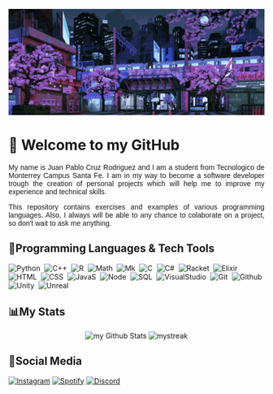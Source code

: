 [comment]: <> (Agrego un gif para que se ve a bonito)

![Profile](https://raw.githubusercontent.com/Saikou17/Saikou17/main/Media/anime-aesthetic-imageonline.co-2355215.gif)

[comment]: <> (Cambio el estilo de fuente con un HTML)

<span style="font-family:common pixel,sans-serif;"><h1>👾 **Welcome to my GitHub**</h1></span>

<div style="text-align: justify;">
<p style="font-family:common pixel,sans-serif;">My name is Juan Pablo Cruz Rodriguez and I am a student from Tecnologico de Monterrey Campus Santa Fe. I am in my way to become a software developer trough the creation of personal projects which will help me to improve my experience and technical skills.
</p>
<p style="font-family:common pixel,sans-serif;">
This repository contains exercises and examples of various programming languages. Also, I always will be able to any chance to colaborate on a project, so don't wait to ask me anything.
</p>
</div>

<span style="font-family:common pixel,sans-serif;"><h2>📓**Programming Languages & Tech Tools**</h2></span>
![Python](https://img.shields.io/badge/-Python-05122A?style=flat&logo=python&logoColor=FFF&color=000000)&nbsp;
![C++](https://img.shields.io/badge/-C++-05122A?style=flat&logo=C%2B%2B&color=000000)&nbsp;
![R](https://img.shields.io/badge/-R-05122A?style=flat&logo=R&color=000000)&nbsp;
![Math](https://img.shields.io/badge/-MATLAB-05122A?style=flat&logo=Mathworks&color=000000)&nbsp;
![Mk](https://img.shields.io/badge/-Markdown-05122A?style=flat&logo=Markdown&color=000000)&nbsp;
![C](https://img.shields.io/badge/-C-05122A?style=flat&logo=C&logoColor=FFF&color=000000)&nbsp;
![C#](https://img.shields.io/badge/-C-05122A?style=flat&logo=C%20Sharp&color=000000)&nbsp;
![Racket](https://img.shields.io/badge/-Racket-05122A?style=flat&logo=Racket&color=000000)&nbsp;
![Elixir](https://img.shields.io/badge/-Elixir-05122A?style=flat&logo=Elixir&color=000000)&nbsp;
![HTML](https://img.shields.io/badge/-HTML-05122A?style=flat&logo=HTML5&logoColor=FFF&color=000000)&nbsp;
![CSS](https://img.shields.io/badge/-CSS-05122A?style=flat&logo=CSS3&logoColor=FFF&color=000000)&nbsp;
![JavaS](https://img.shields.io/badge/-JavaScript-05122A?style=flat&logo=JavaScript&logoColor=FFF&color=000000)&nbsp;
![Node](https://img.shields.io/badge/-Node-05122A?style=flat&logo=node.js&logoColor=FFF&color=000000)&nbsp;
![SQL](https://img.shields.io/badge/-SQL-05122A?style=flat&logo=MySQL&logoColor=FFF&color=000000)&nbsp;
![VisualStudio](https://img.shields.io/badge/-VS-05122A?style=flat&logo=VisualStudioCode&logoColor=FFF&color=000000)&nbsp;
![Git](https://img.shields.io/badge/-GitBash-05122A?style=flat&logo=Git&logoColor=FFF&color=000000)&nbsp;
![Github](https://img.shields.io/badge/-GitHub-05122A?style=flat&logo=Github&logoColor=FFF&color=000000)&nbsp;
![Unity](https://img.shields.io/badge/-Unity-05122A?style=flat&logo=Unity&logoColor=FFF&color=000000)&nbsp;
![Unreal](https://img.shields.io/badge/-Unreal-05122A?style=flat&logo=UnrealEngine&logoColor=FFF&color=000000)&nbsp;

<span style="font-family:common pixel,sans-serif;"><h2>📊**My Stats**</h2></span>
<p align="center" >
    <img height="140em" src="https://github-readme-stats.vercel.app/api?username=Saikou17&include_all_commits=true&count_private=true&show_icons=true&line_height=20&title_color=2B5BBD&icon_color=1124BB&text_color=A1A1A1&bg_color=0,000000,130F40" alt="my Github Stats"/>
    <img height="140em" src="https://github-readme-streak-stats.herokuapp.com/?user=Saikou17&theme=tokyonight" alt="mystreak"/>
</p>

<span style="font-family:common pixel,sans-serif;"><h2>📱**Social Media**</h2></span>

<a href="https://www.instagram.com/juanpacruz15/" target="_blank"><img src="https://img.shields.io/badge/Instagram-%23E4405F.svg?&style=flat-square&logo=instagram&logoColor=white" alt="Instagram"></a>
<a href="https://open.spotify.com/user/p1b2am8i4q3hxrm8ese5beagy?si=91248e1230e84920" target="_blank"><img src="https://img.shields.io/badge/Spotify-%231ED760.svg?&style=flat-square&logo=spotify&logoColor=white" alt="Spotify"></a>
<a href="https://discordapp.com/users/476875222717431848" target="_blank"><img src="https://img.shields.io/badge/Discord-%230A0A0A.svg?&style=flat-square&logo=Discord&logoColor=blu" alt="Discord"></a>

